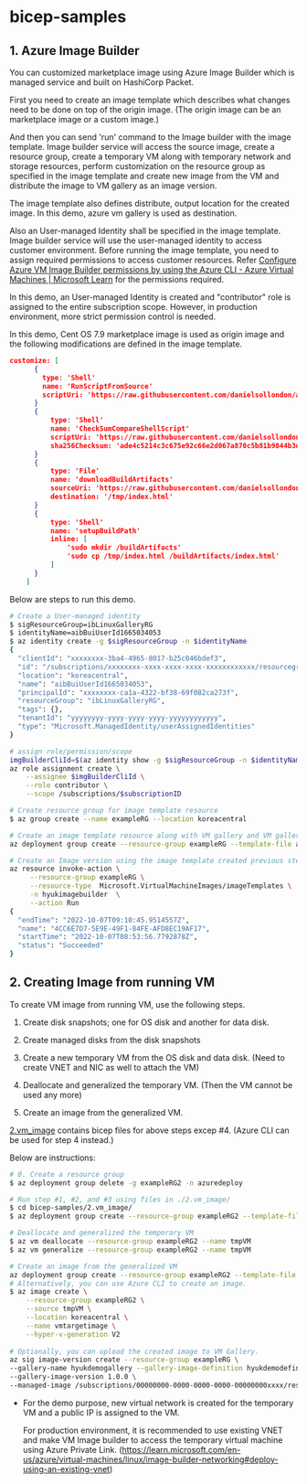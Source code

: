 # bicep-samples

## 1. Azure Image Builder

You can customized marketplace image using Azure Image Builder which is managed service and built on HashiCorp Packet.

First you need to create an image template which describes what changes need to be done on top of the origin image. (The origin image can be an marketplace image or a custom image.) 

And then you can send 'run' command to the Image builder with the image template. Image builder service will access the source image, create a resource group, create a temporary VM along with temporary network and storage resources, perform customization on the resource group as specified in the image template and create new image from the VM and distribute the image to VM gallery as an image version.

The image template also defines distribute, output location for the created image. In this demo, azure vm gallery is used as destination.

Also an User-managed Identity shall be specified in the image template. Image builder service will use the user-managed identity to access customer environment. Before running the image template, you need to assign required permissions to access customer resources. Refer [Configure Azure VM Image Builder permissions by using the Azure CLI - Azure Virtual Machines | Microsoft Learn](https://learn.microsoft.com/en-us/azure/virtual-machines/linux/image-builder-permissions-cli) for the permissions required. 

In this demo, an User-managed Identity is created and "contributor" role is assigned to the entire subscription scope. However, in production environment, more strict permission control is needed.

In this demo, Cent OS 7.9 marketplace image is used as origin image and the following modifications are defined in the image template.

```json
customize: [
      {
        type: 'Shell'
        name: 'RunScriptFromSource'
        scriptUri: 'https://raw.githubusercontent.com/danielsollondon/azvmimagebuilder/master/quickquickstarts/customizeScript.sh'
      }
      {
          type: 'Shell'
          name: 'CheckSumCompareShellScript'
          scriptUri: 'https://raw.githubusercontent.com/danielsollondon/azvmimagebuilder/master/quickquickstarts/customizeScript2.sh'
          sha256Checksum: 'ade4c5214c3c675e92c66e2d067a870c5b81b9844b3de3cc72c49ff36425fc93'
      }
      {
          type: 'File'
          name: 'downloadBuildArtifacts'
          sourceUri: 'https://raw.githubusercontent.com/danielsollondon/azvmimagebuilder/master/quickquickstarts/exampleArtifacts/buildArtifacts/index.html'
          destination: '/tmp/index.html'
      }
      {
          type: 'Shell'
          name: 'setupBuildPath'
          inline: [
              'sudo mkdir /buildArtifacts'
              'sudo cp /tmp/index.html /buildArtifacts/index.html'
          ]
      }
    ]
```

Below are steps to run this demo.

```bash
# Create a User-managed identity
$ sigResourceGroup=ibLinuxGalleryRG
$ identityName=aibBuiUserId1665034053
$ az identity create -g $sigResourceGroup -n $identityName
{
  "clientId": "xxxxxxxx-3ba4-4965-8017-b25c046bdef3",
  "id": "/subscriptions/xxxxxxxx-xxxx-xxxx-xxxx-xxxxxxxxxxxx/resourcegroups/ibLinuxGalleryRG/providers/Microsoft.ManagedIdentity/userAssignedIdentities/aibBuiUserId1665034053",
  "location": "koreacentral",
  "name": "aibBuiUserId1665034053",
  "principalId": "xxxxxxxx-ca1a-4322-bf38-69f082ca273f",
  "resourceGroup": "ibLinuxGalleryRG",
  "tags": {},
  "tenantId": "yyyyyyyy-yyyy-yyyy-yyyy-yyyyyyyyyyyy",
  "type": "Microsoft.ManagedIdentity/userAssignedIdentities"
}

# assign role/permission/scope
imgBuilderCliId=$(az identity show -g $sigResourceGroup -n $identityName --query clientId -o tsv)
az role assignment create \
    --assignee $imgBuilderCliId \
    --role contributor \
    --scope /subscriptions/$subscriptionID

# Create resource group for image template resource
$ az group create --name exampleRG --location koreacentral

# Create an image template resource along with VM gallery and VM gallery definition.
az deployment group create --resource-group exampleRG --template-file azuredeploy.bicep --parameters azuredeploy.parameters.json

# Create an Image version using the image template created previous step.
az resource invoke-action \
     --resource-group exampleRG \
     --resource-type  Microsoft.VirtualMachineImages/imageTemplates \
     -n hyukimagebuilder  \
     --action Run
{
  "endTime": "2022-10-07T09:10:45.9514557Z",
  "name": "4CC6E7D7-5E9E-49F1-84FE-AFD8EC19AF17",
  "startTime": "2022-10-07T08:53:56.7792878Z",
  "status": "Succeeded"
}
```



## 2. Creating Image from running VM

To create VM image from running VM, use the following steps.

1. Create disk snapshots; one for OS disk and another for data disk.

2. Create managed disks from the disk snapshots

3. Create a new temporary VM from the OS disk and data disk. (Need to create VNET and NIC as well to attach the VM)

4. Deallocate and generalized the temporary VM. (Then the VM cannot be used any more)

5. Create an image from the generalized VM.

   

[2.vm_image](https://github.com/hyundonk/bicep-samples/blob/main/2.vm_image/azuredeploy.bicep) contains bicep files for above steps excep #4. (Azure CLI can be used for step 4 instead.)

Below are instructions:

```bash
# 0. Create a resource group
$ az deployment group delete -g exampleRG2 -n azuredeploy

# Run step #1, #2, and #3 using files in ./2.vm_image/
$ cd bicep-samples/2.vm_image/
$ az deployment group create --resource-group exampleRG2 --template-file azuredeploy.bicep --parameters azuredeploy.parameters.json

# Deallocate and generalized the temporary VM
$ az vm deallocate --resource-group exampleRG2 --name tmpVM
$ az vm generalize --resource-group exampleRG2 --name tmpVM

# Create an image from the generalized VM
az deployment group create --resource-group exampleRG2 --template-file image.bicep
# Alternatively, you can use Azure CLI to create an image.
$ az image create \
    --resource-group exampleRG2 \
    --source tmpVM \
    --location koreacentral \
    --name vmtargetimage \
    --hyper-v-generation V2
    
# Optionally, you can upload the created image to VM Gallery.
az sig image-version create --resource-group exampleRG \
--gallery-name hyukdemogallery --gallery-image-definition hyukdemodefinition \
--gallery-image-version 1.0.0 \
--managed-image /subscriptions/00000000-0000-0000-0000-00000000xxxx/resourceGroups/exampleRG2/providers/Microsoft.Compute/images/vmtargetimage

```

* For the demo purpose, new virtual network is created for the temporary VM and a public IP is assigned to the VM. 

  For production environment, it is recommended to use existing VNET and make VM Image builder to access the temporary virtual machine using Azure Private Link.  (https://learn.microsoft.com/en-us/azure/virtual-machines/linux/image-builder-networking#deploy-using-an-existing-vnet)



